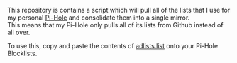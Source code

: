 This repository is contains a script which will pull all of the lists that I use 
for my personal [Pi-Hole](https://pi-hole.net) and consolidate them into a single 
mirror.  
This means that my Pi-Hole only pulls all of its lists from Github instead of all over.  

To use this, copy and paste the contents of [adlists.list](adlists.list) onto your Pi-Hole Blocklists.
